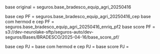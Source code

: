 
base original = seguros.base_bradesco_equip_agri_20250416

base cep PF = seguros.base_bradesco_equip_agri_20250416_cep
base com hermod e cep PF = seguros.base_bradesco_equip_agri_20250416_enriq_pf2
base score PF = s3://dev-neurolake-sftp/seguros-auto/dev-seguros/Bases/BRADESCO/2025-04-16/base_score_pf/

base cep PJ = 
base com hermod e cep PJ = 
base score PJ = 